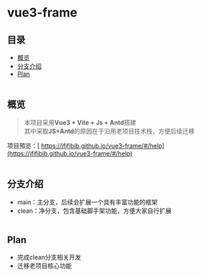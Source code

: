 
# vue3-frame

## 目录
- [概览](#概览)
- [分支介绍](#分支介绍)
- [Plan](#Plan)
<br/><br/>

## 概览
> 本项目采用**Vue3 + Vite + Js + Antd**搭建<br/>
> 其中采取**JS+Antd**的原因在于沿用老项目技术栈，方便后续迁移

项目预览：[ https://jfjfjbjb.github.io/vue3-frame/#/help](https://jfjfjbjb.github.io/vue3-frame/#/help)
<br/><br/>

## 分支介绍
 - main：主分支，后续会扩展一个具有丰富功能的框架
 - clean：净分支，包含基础脚手架功能，方便大家自行扩展
<br/><br/>

## Plan
 - 完成clean分支相关开发
 - 迁移老项目核心功能
<br/><br/>




